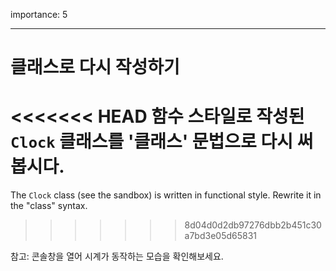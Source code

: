 importance: 5

---

# 클래스로 다시 작성하기

<<<<<<< HEAD
함수 스타일로 작성된 `Clock` 클래스를 '클래스' 문법으로 다시 써봅시다.
=======
The `Clock` class (see the sandbox) is written in functional style. Rewrite it in the "class" syntax.
>>>>>>> 8d04d0d2db97276dbb2b451c30a7bd3e05d65831

참고: 콘솔창을 열어 시계가 동작하는 모습을 확인해보세요.
